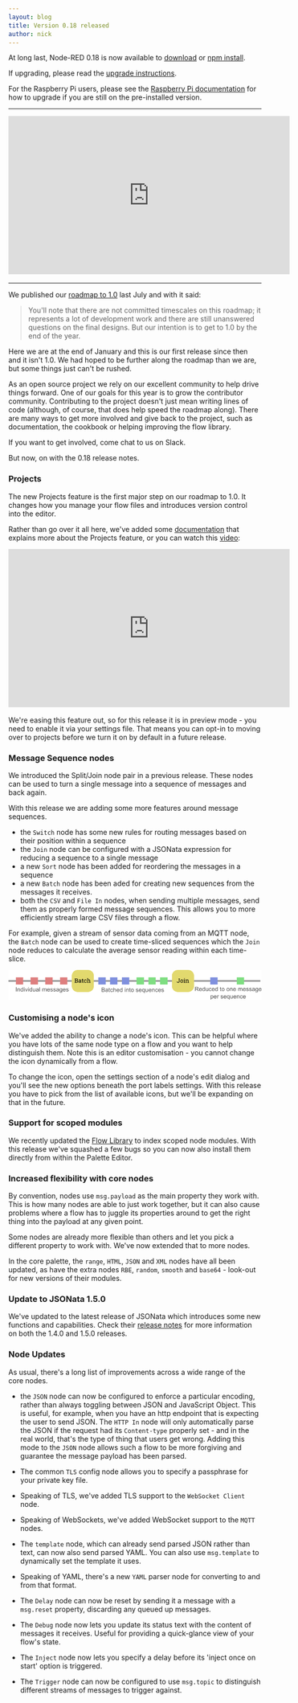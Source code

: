 ```yaml
---
layout: blog
title: Version 0.18 released
author: nick
---
```


At long last, Node-RED 0.18 is now available to [download](https://github.com/node-red/node-red/releases/download/0.18.0/node-red-0.18.0.zip) or [npm install](https://npmjs.org/package/node-red).

If upgrading, please read the [upgrade instructions](http://nodered.org/docs/getting-started/upgrading.html).

For the Raspberry Pi users, please see the [Raspberry Pi documentation](https://nodered.org/docs/hardware/raspberrypi#upgrading)
for how to upgrade if you are still on the pre-installed version.

---

<iframe width="560" height="315" src="https://www.youtube.com/embed/xOpmYVXG7lU?rel=0" frameborder="0" allow="autoplay; encrypted-media" allowfullscreen></iframe>

---


We published our [roadmap to 1.0](https://nodered.org/blog/2017/07/17/roadmap-to-1-dot-0)
last July and with it said:

> You'll note that there are not committed timescales on this roadmap; it represents
a lot of development work and there are still unanswered questions on the final
designs. But our intention is to get to 1.0 by the end of the year.

Here we are at the end of January and this is our first release since then and it
isn't 1.0. We had hoped to be further along the roadmap than we are, but some things
just can't be rushed.

As an open source project we rely on our excellent community to help drive things
forward. One of our goals for this year is to grow the contributor community.
Contributing to the project doesn't just mean writing lines of code (although,
of course, that does help speed the roadmap along). There are many ways to get
more involved and give back to the project, such as documentation, the cookbook
or helping improving the flow library.

If you want to get involved, come chat to us on Slack.

But now, on with the 0.18 release notes.


### Projects

The new Projects feature is the first major step on our roadmap to 1.0. It changes
how you manage your flow files and introduces version control into the editor.

Rather than go over it all here, we've added some [documentation](https://nodered.org/docs/user-guide/projects/)
that explains more about the Projects feature, or you can watch this [video](https://www.youtube.com/watch?v=Bto2rz7bY3g):

<iframe width="560" height="315" src="https://www.youtube.com/embed/Bto2rz7bY3g?rel=0" frameborder="0" allow="autoplay; encrypted-media" allowfullscreen></iframe>

We're easing this feature out, so for this release it is in preview mode - you
need to enable it via your settings file. That means you can opt-in to moving
over to projects before we turn it on by default in a future release.

### Message Sequence nodes

We introduced the Split/Join node pair in a previous release. These nodes can be
used to turn a single message into a sequence of messages and back again.

With this release we are adding some more features around message sequences.

 - the `Switch` node has some new rules for routing messages based on their position
within a sequence
 - the `Join` node can be configured with a JSONata expression for reducing a sequence
   to a single message
 - a new `Sort` node has been added for reordering the messages in a sequence
 - a new `Batch` node has been aded for creating new sequences from the messages it receives.
 - both the `CSV` and `File In` nodes, when sending multiple messages, send them
 as properly formed message sequences. This allows you to more efficiently stream
 large CSV files through a flow.


For example, given a stream of sensor data coming from an MQTT node, the `Batch` node
can be used to create time-sliced sequences which the `Join` node reduces to calculate
the average sensor reading within each time-slice.

![](/blog/content/images/2018/01/message-seq-01.png)

### Customising a node's icon

We've added the ability to change a node's icon. This can be helpful where you
have lots of the same node type on a flow and you want to help distinguish them.
Note this is an editor customisation - you cannot change the icon dynamically from
a flow.

To change the icon, open the settings section of a node's edit dialog and you'll
see the new options beneath the port labels settings. With this release you have
to pick from the list of available icons, but we'll be expanding on that in the
future.

### Support for scoped modules

We recently updated the [Flow Library](https://flows.nodered.org) to index scoped
node modules. With this release we've squashed a few bugs so you can now also install
them directly from within the Palette Editor.

### Increased flexibility with core nodes

By convention, nodes use `msg.payload` as the main property they work with. This
is how many nodes are able to just work together, but it can also cause problems
where a flow has to juggle its properties around to get the right thing into the payload
at any given point.

Some nodes are already more flexible than others and let you pick a different
property to work with. We've now extended that to more nodes.

In the core palette, the `range`, `HTML`, `JSON` and `XML` nodes have all been updated,
as have the extra nodes `RBE`, `random`, `smooth` and `base64` - look-out for
new versions of their modules.

### Update to JSONata 1.5.0

We've updated to the latest release of JSONata which introduces some new functions
and capabilities. Check their [release notes](https://github.com/jsonata-js/jsonata/releases) for
more information on both the 1.4.0 and 1.5.0 releases.


### Node Updates

As usual, there's a long list of improvements across a wide range of the core nodes.

 - the `JSON` node can now be configured to enforce a particular encoding, rather
   than always toggling between JSON and JavaScript Object. This is useful, for example,
   when you have an http endpoint that is expecting the user to send JSON. The `HTTP In`
   node will only automatically parse the JSON if the request had its `Content-type`
   properly set - and in the real world, that's the type of thing that users get wrong.
   Adding this mode to the `JSON` node allows such a flow to be more forgiving and
   guarantee the message payload has been parsed.

 - The common `TLS` config node allows you to specify a passphrase for your private
   key file.

 - Speaking of TLS, we've added TLS support to the `WebSocket Client` node.

 - Speaking of WebSockets, we've added WebSocket support to the `MQTT` nodes.

 - The `template` node, which can already send parsed JSON rather than text, can
   now also send parsed YAML. You can also use `msg.template` to dynamically set
   the template it uses.

 - Speaking of YAML, there's a new `YAML` parser node for converting to and from
   that format.

 - The `Delay` node can now be reset by sending it a message with a `msg.reset`
   property, discarding any queued up messages.

 - The `Debug` node now lets you update its status text with the content of messages
   it receives. Useful for providing a quick-glance view of your flow's state.

 - The `Inject` node now lets you specify a delay before its 'inject once on start'
   option is triggered.

 - The `Trigger` node can now be configured to use `msg.topic` to distinguish
   different streams of messages to trigger against.
